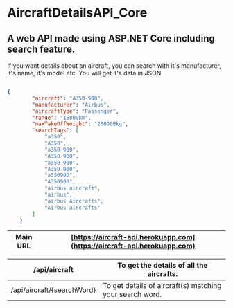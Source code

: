# AircraftDetailsAPI_Core
## A web API made using ASP.NET Core including search feature.

If you want details about an aircraft, you can search with it's manufacturer, it's name, it's model etc.
You will get it's data in JSON 


````JSON

{
        "aircraft": "A350-900",
        "manufacturer": "Airbus",
        "aircraftType": "Passenger",
        "range": "15000km",
        "maxTakeOffWeight": "280000kg",
        "searchTags": [
            "a350",
            "A350",
            "a350-900",
            "A350-900",
            "a350 900",
            "A350 900",
            "a350900",
            "A350900",
            "airbus aircraft",
            "airbus",
            "airbus Aircrafts",
            "Airbus aircrafts"
        ]
    }

````
 

| Main URL  | [https://aircraft-api.herokuapp.com](https://aircraft-api.herokuapp.com) |
|-----------|--------------------------------------------------------------------------|


| /api/aircraft               | To get the details of all the aircrafts.                |
|-----------------------------|---------------------------------------------------------|
| /api/aircraft/{searchWord}  | To get details of aircraft(s) matching your search word.|
                                              
